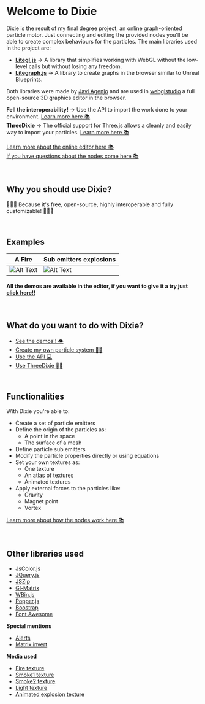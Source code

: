# Welcome to Dixie

Dixie is the result of my final degree project, an online graph-oriented particle motor. Just connecting and editing the provided nodes you'll be able to create complex behaviours for the particles.  The main libraries used in the project are:
* **[Litegl.js](https://github.com/jagenjo/litegl.js?files=1)**  &rarr; A library that simplifies working with WebGL without the low-level calls but without losing any freedom.
* **[Litegraph.js](https://github.com/jagenjo/litegl.js?files=1)**  &rarr; A library to create graphs in the browser similar to Unreal Blueprints.

Both libraries were made by [Javi Agenjo](https://github.com/jagenjo) and are used in [webglstudio](https://github.com/jagenjo/webglstudio.js) a full open-source 3D graphics editor in the browser.

**Fell the interoperability!** &rarr; Use the API to import the work done to your environment. [Learn more here :books:](https://github.com/Pagunasa/tfg-gmj/wiki/Dixie-API)  
**ThreeDixie** &rarr; The official support for Three.js allows a cleanly and easily way to import your particles. [Learn more here :books:](https://github.com/Pagunasa/tfg-gmj/wiki/ThreeDixie) 

[Learn more about the online editor here :books:](https://github.com/Pagunasa/tfg-gmj/wiki/The-editor)  
[If you have questions about the nodes come here :books:](https://github.com/Pagunasa/tfg-gmj/wiki/The-nodes)

<br/>

## Why you should use Dixie?

:stars::stars::stars: Because it's free, open-source, highly interoperable and fully customizable!  :stars::stars::stars:

<br/>

## Examples 
| A Fire | Sub emitters explosions |
|--|--|
| ![Alt Text](https://github.com/Pagunasa/tfg-gmj/blob/master/wiki_media/Home/gif/fireg.gif) | ![Alt Text](https://github.com/Pagunasa/tfg-gmj/blob/master/wiki_media/Home/gif/explosions.gif) |

#### All the demos are available in the editor, if you want to give it a try just [click here!!](https://pagunasa.github.io/tfg-gmj/)

<br/>

## What do you want to do with Dixie?

* [See the demos!! :eye:](https://pagunasa.github.io/tfg-gmj/)
* [Create my own particle system :stars::stars:](https://github.com/Pagunasa/tfg-gmj/wiki/The-editor)
* [Use the API :computer:](https://github.com/Pagunasa/tfg-gmj/wiki/Dixie-API)
* [Use ThreeDixie :evergreen_tree::mouse2:](https://github.com/Pagunasa/tfg-gmj/wiki/ThreeDixie)

<br/>

## Functionalities
With Dixie you're able to:
 * Create a set of particle emitters
 * Define the origin of the particles as:
	 * A point in the space
	 * The surface of a mesh
 * Define particle sub emitters
 * Modify the particle properties directly or using equations
 * Set your own textures as:
	 * One texture
	 * An atlas of textures
	 * Animated textures
 * Apply external forces to the particles like:
	 * Gravity
	 * Magnet point
	 * Vortex

[Learn more about how the nodes work here :books:](https://github.com/Pagunasa/tfg-gmj/wiki/The-nodes) 

<br/>

## Other libraries used
* [JsColor.js](https://jscolor.com/)
* [JQuery.js](https://jquery.com/)
* [JSZip](https://stuk.github.io/jszip/)
* [Gl-Matrix](https://glmatrix.net/)
* [WBin.js](https://github.com/jagenjo/litescene.js/blob/master/guides/wbin.md)
* [Popper.js](https://popper.js.org/)
* [Boostrap](https://getbootstrap.com/)
* [Font Awesome](https://fontawesome.com/)

**Special mentions**
* [Alerts](https://codepen.io/codysechelski/pen/dYVwjb)
* [Matrix invert](http://blog.acipo.com/matrix-inversion-in-javascript/)

**Media used**
* [Fire texture](https://toppng.com/fire-particle-effect-decal-roblox-fire-decal-PNG-free-PNG-Images_191764)
* [Smoke1 texture](https://toppng.com/smoke-particle-texture-PNG-free-PNG-Images_70935)
* [Smoke2 texture](https://toppng.com/smoke-clipart-png-tumblr-smoke-gif-animation-PNG-free-PNG-Images_170070)
* [Light texture](https://toppng.com/coolest-pink-galaxy-background-blue-light-star-particle-light-particle-PNG-free-PNG-Images_169844)
* [Animated explosion texture](https://opengameart.org/content/pixel-art-explosion-animation) 
